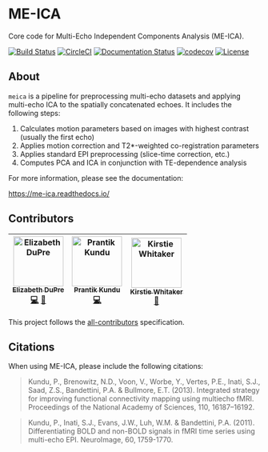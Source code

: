 # ME-ICA

Core code for Multi-Echo Independent Components Analysis (ME-ICA).

[![Build Status](https://travis-ci.org/emdupre/me-ica.svg?branch=shotgun)](https://travis-ci.org/emdupre/me-ica) [![CircleCI](https://circleci.com/gh/emdupre/me-ica/tree/py3.svg?style=shield&circle-token=:circle-token)](https://circleci.com/gh/emdupre/me-ica)
[![Documentation Status](https://readthedocs.org/projects/me-ica/badge/?version=latest)](http://me-ica.readthedocs.io/en/latest/?badge=latest)
[![codecov](https://codecov.io/gh/emdupre/me-ica/branch/shotgun/graph/badge.svg)](https://codecov.io/gh/emdupre/me-ica) [![License](https://img.shields.io/badge/License-LGPL%202.0-blue.svg)](https://opensource.org/licenses/LGPL-2.1)

## About

`meica` is a pipeline for preprocessing multi-echo datasets and applying multi-echo ICA to the spatially concatenated echoes. It includes the following steps:

1. Calculates motion parameters based on images with highest contrast (usually the first echo)
2. Applies motion correction and T2*-weighted co-registration parameters
3. Applies standard EPI preprocessing (slice-time correction, etc.)
4. Computes PCA and ICA in conjunction with TE-dependence analysis

For more information, please see the documentation:

https://me-ica.readthedocs.io/

## Contributors

| [<img src="https://avatars.githubusercontent.com/emdupre?s=100" width="100" alt="Elizabeth DuPre" /><br /><sub>Elizabeth DuPre</sub>](http://emdupre.me)<br />[💻](https://github.com/emdupre/me-ica/commits?author=emdupre) [📖](https://github.com/emdupre/me-ica/commits?author=emdupre) | [<img src="https://avatars.githubusercontent.com/prantikk?s=100" width="100" alt="Prantik Kundu" /><br /><sub>Prantik Kundu</sub>](http://www.mountsinai.org/profiles/prantik-kundu)<br />[💻](https://github.com/emdupre/me-ica/commits?author=prantikk) | [<img src="https://avatars.githubusercontent.com/KirstieJane?s=100" width="100" alt="Kirstie Whitaker" /><br /><sub>Kirstie Whitaker</sub>](http://whitakerlab.github.io)<br />[📖](https://github.com/emdupre/me-ica/commits?author=KirstieJane) |
| :---: | :---: |  :---: |


This project follows the [all-contributors](https://github.com/kentcdodds/all-contributors) specification.

## Citations
When using ME-ICA, please include the following citations:

> Kundu, P., Brenowitz, N.D., Voon, V., Worbe, Y., Vertes, P.E., Inati, S.J., Saad, Z.S., Bandettini, P.A. & Bullmore, E.T. (2013). Integrated strategy for improving functional connectivity mapping using multiecho fMRI. Proceedings of the National Academy of Sciences, 110, 16187–16192.



> Kundu, P., Inati, S.J., Evans, J.W., Luh, W.M. & Bandettini, P.A. (2011). Differentiating BOLD and non-BOLD signals in fMRI time series using multi-echo EPI. NeuroImage, 60, 1759-1770.
